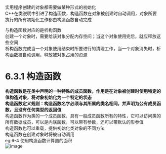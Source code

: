 实用程序创建的对象都需要做某种形式的初始化  
C++在类说明中引进了构造函数，构造函数在对象被创建时自动调用，对象所要执行的所有初始化工作都由构造函数自动完成  

与构造函数对应的是析构函数  
创建一个对象时，需要给该对象分配内存空间；当这个对象使用完后，就应释放这些空间  
析构函数完成当一个对象使用结束时所要进行的清理工作，当一个对象消失时，析构函数被自动调用，释放被对象占用的资源  
# 6.3.1 构造函数
**构造函数是在类中声明的一种特殊的成员函数，作用是在对象被创建时使用特定的值构造对象，将对象初始化为一个特定的状态**  
**构造函数定义规则：构造函数名字必须与其所属的类名相同，并声明为公有成员函数，且没有任何类型的返回值**  
构造函数作为类的一个成员函数，具有一般成员函数所有的特性，它可以访问类的所有数据成员，可以是内联函数，可以带有参数，还可以带默认的形参值  
构造函数也可以重载，提供初始化类对象的不同方法  
构造函数在创建对象时将被自动调用  
eg 6-4 使用构造函数计算圆的面积  
![image](https://user-images.githubusercontent.com/77609544/112724800-fc1ed700-8f4f-11eb-9a24-b5199865e4c0.png)
